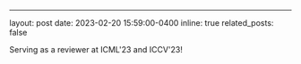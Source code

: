 ---
layout: post
date: 2023-02-20 15:59:00-0400
inline: true
related_posts: false

Serving as a reviewer at ICML'23 and ICCV'23!